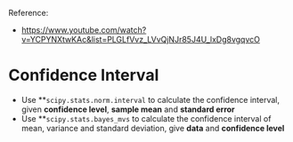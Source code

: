 Reference:
- <https://www.youtube.com/watch?v=YCPYNXtwKAc&list=PLGLfVvz_LVvQjNJr85J4U_lxDg8vgqvcO>

# Confidence Interval
- Use **`scipy.stats.norm.interval` to calculate the confidence interval, given **confidence level**, **sample mean** and **standard error**
- Use **`scipy.stats.bayes_mvs` to calculate the confidence interval of mean, variance and standard deviation, give **data** and **confidence level**
